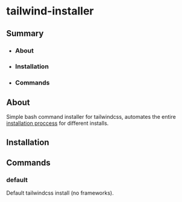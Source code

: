 # tailwind-installer

## Summary
* ### About
* ### Installation
* ### Commands

## About
Simple bash command installer for tailwindcss, automates the entire [installation proccess](https://tailwindcss.com/docs/installation) for different installs.

## Installation

## Commands

### default

Default tailwindcss install (no frameworks).
